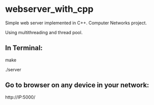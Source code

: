 # webserver_with_cpp

Simple web server implemented in C++. Computer Networks project.

Using multithreading and thread pool.

## In Terminal:

make

./server

## Go to browser on any device in your network:

http://IP:5000/

